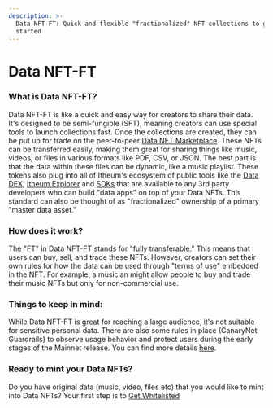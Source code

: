 ```yaml
---
description: >-
  Data NFT-FT: Quick and flexible "fractionalized" NFT collections to get your
  started
---
```


# Data NFT-FT

### What is Data NFT-FT?

Data NFT-FT is like a quick and easy way for creators to share their data. It's designed to be semi-fungible (SFT), meaning creators can use special tools to launch collections fast. Once the collections are created, they can be put up for trade on the peer-to-peer [Data NFT Marketplace](https://datadex.itheum.io/datanfts/marketplace/market). These NFTs can be transferred easily, making them great for sharing things like music, videos, or files in various formats like PDF, CSV, or JSON. The best part is that the data within these files can be dynamic, like a music playlist. These tokens also plug into all of Itheum's ecosystem of public tools like the [Data DEX](https://datadex.itheum.io/), [Itheum Explorer](https://explorer.itheum.io/) and [SDKs](https://docs.itheum.io/product-docs/developers/data-nft-sdk) that are available to any 3rd party developers who can build "data apps" on top of your Data NFTs. This standard can also be thought of as "fractionalized" ownership of a primary "master data asset."

### How does it work?

The "FT" in Data NFT-FT stands for "fully transferable." This means that users can buy, sell, and trade these NFTs. However, creators can set their own rules for how the data can be used through "terms of use" embedded in the NFT. For example, a musician might allow people to buy and trade their music NFTs but only for non-commercial use.

### Things to keep in mind:

While Data NFT-FT is great for reaching a large audience, it's not suitable for sensitive personal data. There are also some rules in place (CanaryNet Guardrails) to observe usage behavior and protect users during the early stages of the Mainnet release. You can find more details [here](https://docs.itheum.io/product-docs/product/data-nft-marketplace/canarynet-guardrails).

### Ready to mint your Data NFTs?

Do you have original data (music, video, files etc) that you would like to mint into Data NFTs? Your first step is to [Get Whitelisted](https://datadex.itheum.io/getwhitelisted)
